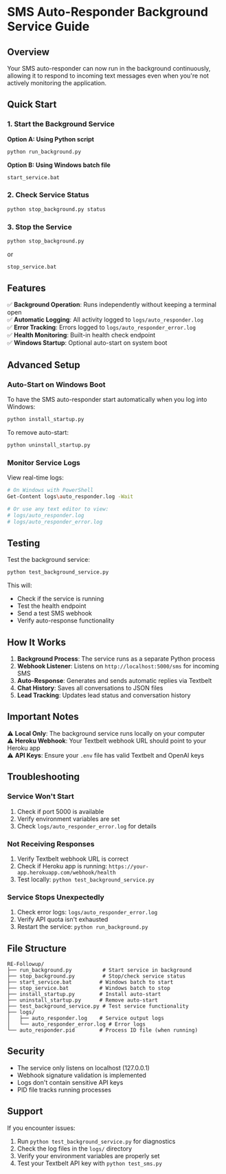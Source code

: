 # SMS Auto-Responder Background Service Guide

## Overview

Your SMS auto-responder can now run in the background continuously, allowing it to respond to incoming text messages even when you're not actively monitoring the application.

## Quick Start

### 1. Start the Background Service

**Option A: Using Python script**
```bash
python run_background.py
```

**Option B: Using Windows batch file**
```bash
start_service.bat
```

### 2. Check Service Status
```bash
python stop_background.py status
```

### 3. Stop the Service
```bash
python stop_background.py
```
or
```bash
stop_service.bat
```

## Features

✅ **Background Operation**: Runs independently without keeping a terminal open  
✅ **Automatic Logging**: All activity logged to `logs/auto_responder.log`  
✅ **Error Tracking**: Errors logged to `logs/auto_responder_error.log`  
✅ **Health Monitoring**: Built-in health check endpoint  
✅ **Windows Startup**: Optional auto-start on system boot  

## Advanced Setup

### Auto-Start on Windows Boot

To have the SMS auto-responder start automatically when you log into Windows:

```bash
python install_startup.py
```

To remove auto-start:
```bash
python uninstall_startup.py
```

### Monitor Service Logs

View real-time logs:
```bash
# On Windows with PowerShell
Get-Content logs\auto_responder.log -Wait

# Or use any text editor to view:
# logs/auto_responder.log
# logs/auto_responder_error.log
```

## Testing

Test the background service:
```bash
python test_background_service.py
```

This will:
- Check if the service is running
- Test the health endpoint
- Send a test SMS webhook
- Verify auto-response functionality

## How It Works

1. **Background Process**: The service runs as a separate Python process
2. **Webhook Listener**: Listens on `http://localhost:5000/sms` for incoming SMS
3. **Auto-Response**: Generates and sends automatic replies via Textbelt
4. **Chat History**: Saves all conversations to JSON files
5. **Lead Tracking**: Updates lead status and conversation history

## Important Notes

⚠️ **Local Only**: The background service runs locally on your computer  
⚠️ **Heroku Webhook**: Your Textbelt webhook URL should point to your Heroku app  
⚠️ **API Keys**: Ensure your `.env` file has valid Textbelt and OpenAI keys  

## Troubleshooting

### Service Won't Start
1. Check if port 5000 is available
2. Verify environment variables are set
3. Check `logs/auto_responder_error.log` for details

### Not Receiving Responses
1. Verify Textbelt webhook URL is correct
2. Check if Heroku app is running: `https://your-app.herokuapp.com/webhook/health`
3. Test locally: `python test_background_service.py`

### Service Stops Unexpectedly
1. Check error logs: `logs/auto_responder_error.log`
2. Verify API quota isn't exhausted
3. Restart the service: `python run_background.py`

## File Structure

```
RE-Followup/
├── run_background.py          # Start service in background
├── stop_background.py         # Stop/check service status
├── start_service.bat         # Windows batch to start
├── stop_service.bat          # Windows batch to stop
├── install_startup.py        # Install auto-start
├── uninstall_startup.py      # Remove auto-start
├── test_background_service.py # Test service functionality
├── logs/
│   ├── auto_responder.log    # Service output logs
│   └── auto_responder_error.log # Error logs
└── auto_responder.pid        # Process ID file (when running)
```

## Security

- The service only listens on localhost (127.0.0.1)
- Webhook signature validation is implemented
- Logs don't contain sensitive API keys
- PID file tracks running processes

## Support

If you encounter issues:
1. Run `python test_background_service.py` for diagnostics
2. Check the log files in the `logs/` directory
3. Verify your environment variables are properly set
4. Test your Textbelt API key with `python test_sms.py` 